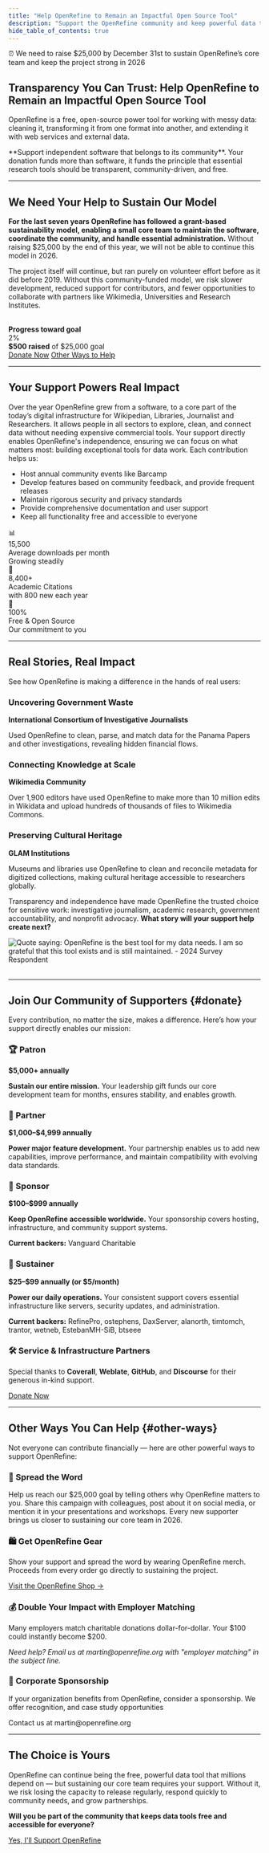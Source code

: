 ```yaml
---
title: "Help OpenRefine to Remain an Impactful Open Source Tool"
description: "Support the OpenRefine community and keep powerful data tools free for everyone."
hide_table_of_contents: true
---
```


<div className="alert alert--danger" role="alert" style={{fontWeight:'bold', textAlign:'center'}}>
  ⏰ We need to raise $25,000 by December 31st to sustain OpenRefine’s core team and keep the project strong in 2026
</div>
<p></p>
<section className="hero hero--primary">
  <div className="container text--center">
    <div style={{ maxWidth: '600px', margin: '0 auto' }}>
      <h2>Transparency You Can Trust: Help OpenRefine to Remain an Impactful Open Source Tool</h2>
      <p>
        OpenRefine is a free, open-source power tool for working with messy data: cleaning it, 
        transforming it from one format into another, and extending it with web services and external data.
      </p>
      <p>
        **Support independent software that belongs to its community**. Your donation funds more than 
        software, it funds the principle that essential research tools should be transparent, community-driven, and free.
      </p>
    </div>
  </div>
</section>

---

## We Need Your Help to Sustain Our Model

**For the last seven years OpenRefine has followed a grant-based sustainability model, enabling a small core team to maintain the software, coordinate the community, and handle essential administration.** Without raising $25,000 by the end of this year, we will not be able to continue this model in 2026.

The project itself will continue, but ran purely on volunteer effort before as it did before 2019. Without this community-funded model, we risk slower development, reduced support for contributors, and fewer opportunities to collaborate with partners like Wikimedia, Universities and Research Institutes.
<br></br>
<div style={{textAlign:'center', marginBottom:'0.5rem'}}>
  <strong>Progress toward goal</strong>
</div>
<div
  role="progressbar"
  aria-valuenow={2}
  aria-valuemin={0}
  aria-valuemax={100}
  style={{
    position:'relative', height:16, borderRadius:9999, overflow:'hidden',
    background:'var(--ifm-color-emphasis-200)', marginBottom:8
  }}
>
  <div style={{
    width:'2%',
    height:'100%',
    background:'linear-gradient(90deg, var(--ifm-color-primary), #5aa0ff)',
    transition:'width .4s ease'
  }} />
  <div style={{
    position:'absolute', inset:0, display:'flex',
    alignItems:'center', justifyContent:'center',
    fontSize:12, fontWeight:700
  }}>2%</div>
</div>
<div style={{textAlign:'center'}}>
  <strong>$500 raised</strong> of $25,000 goal
</div>

<div style={{textAlign:'center', marginTop:'0.5rem', marginBottom:'1rem'}}>
  <a className="button button--danger button--lg" href="/donate">Donate Now</a>
  <a className="button button--primary button--lg" href="#other-ways" style={{marginLeft:'0.5rem'}}>Other Ways to Help</a>
</div>

---

## Your Support Powers Real Impact

Over the year OpenRefine grew from a software, to a core part of the today’s digital infrastructure for Wikipedian, Libraries, Journalist and Researchers. It allows people in all sectors to explore, clean, and connect data without needing expensive commercial tools. Your support directly enables OpenRefine's independence, ensuring we can focus on what matters most: building exceptional tools for data work. Each contribution helps us:
* Host annual community events like Barcamp
* Develop features based on community feedback, and provide frequent releases
* Maintain rigorous security and privacy standards
* Provide comprehensive documentation and user support
* Keep all functionality free and accessible to everyone


<div className="row">
  <div className="col col--4">
    <div className="card margin-bottom--lg">
      <div className="card__body" style={{textAlign:'center'}}>
        <div style={{fontSize:'2.25rem'}}>📊</div>
        <div style={{fontSize:'2rem', fontWeight:700, color:'var(--ifm-color-primary)'}}>15,500</div>
        <div style={{textTransform:'uppercase', letterSpacing:'.04em', fontWeight:600}}>Average downloads per month</div>
        <div style={{opacity:.7, fontStyle:'italic', marginTop:4}}>Growing steadily</div>
      </div>
    </div>
  </div>
  <div className="col col--4">
    <div className="card margin-bottom--lg">
      <div className="card__body" style={{textAlign:'center'}}>
        <div style={{fontSize:'2.25rem'}}>🏢</div>
        <div style={{fontSize:'2rem', fontWeight:700, color:'var(--ifm-color-primary)'}}>8,400+</div>
        <div style={{textTransform:'uppercase', letterSpacing:'.04em', fontWeight:600}}>Academic Citations</div>
        <div style={{opacity:.7, fontStyle:'italic', marginTop:4}}>with 800 new each year</div>
      </div>
    </div>
  </div>
  <div className="col col--4">
    <div className="card margin-bottom--lg">
      <div className="card__body" style={{textAlign:'center'}}>
        <div style={{fontSize:'2.25rem'}}>💚</div>
        <div style={{fontSize:'2rem', fontWeight:700, color:'var(--ifm-color-primary)'}}>100%</div>
        <div style={{textTransform:'uppercase', letterSpacing:'.04em', fontWeight:600}}>Free & Open Source</div>
        <div style={{opacity:.7, fontStyle:'italic', marginTop:4}}>Our commitment to you</div>
      </div>
    </div>
  </div>
</div>

---

## Real Stories, Real Impact

See how OpenRefine is making a difference in the hands of real users:

<div className="row">
  <div className="col col--4">
    <div className="card margin-bottom--lg">
      <div className="card__body">
        <h3 style={{marginTop:0}}>Uncovering Government Waste</h3>
        <p><strong>International Consortium of Investigative Journalists</strong></p>
        <p>Used OpenRefine to clean, parse, and match data for the Panama Papers and other investigations, revealing hidden financial flows.</p>
      </div>
    </div>
  </div>
  <div className="col col--4">
    <div className="card margin-bottom--lg">
      <div className="card__body">
        <h3 style={{marginTop:0}}>Connecting Knowledge at Scale</h3>
        <p><strong>Wikimedia Community</strong></p>
        <p>Over 1,900 editors have used OpenRefine to make more than 10 million edits in Wikidata and upload hundreds of thousands of files to Wikimedia Commons.</p>
      </div>
    </div>
  </div>
  <div className="col col--4">
    <div className="card margin-bottom--lg">
      <div className="card__body">
        <h3 style={{marginTop:0}}>Preserving Cultural Heritage</h3>
        <p><strong>GLAM Institutions</strong></p>
        <p>Museums and libraries use OpenRefine to clean and reconcile metadata for digitized collections, making cultural heritage accessible to researchers globally.</p>
      </div>
    </div>
  </div>
</div>

<div className="card margin-bottom--lg" style={{background:'var(--ifm-color-primary)', color:'var(--ifm-color-white)'}}>
  <div className="card__body" style={{textAlign:'center'}}>
    <p style={{fontStyle:'italic', margin:0}}>
      Transparency and independence have made OpenRefine the trusted choice for sensitive work: investigative journalism, academic research, government accountability, and nonprofit advocacy. <strong>What story will your support help create next?</strong>
    </p>
  </div>
</div>

<div style={{ textAlign: 'center' }}>
  <img 
    src="/img/2024-quote.png" 
    alt="Quote saying: OpenRefine is the best tool for my data needs. I am so grateful that this tool exists and is still maintained. - 2024 Survey Respondent" 
    style={{ width: '600px' }}
  />
</div>
<br />


---

## Join Our Community of Supporters {#donate}

Every contribution, no matter the size, makes a difference. Here’s how your support directly enables our mission:

<div className="card margin-bottom--lg">
  <div className="card__body">
    <h3><div className="badge badge--primary">🏆 Patron</div></h3>
    <p><strong>$5,000+ annually</strong></p>
    <p><strong>Sustain our entire mission.</strong> Your leadership gift funds our core development team for months, ensures stability, and enables growth.</p>
  </div>
</div>

<div className="card margin-bottom--lg">
  <div className="card__body">
    <h3><div className="badge badge--primary">🤝 Partner</div></h3>
    <p><strong>$1,000–$4,999 annually</strong></p>
    <p><strong>Power major feature development.</strong> Your partnership enables us to add new capabilities, improve performance, and maintain compatibility with evolving data standards.</p>
  </div>
</div>

<div className="card margin-bottom--lg">
  <div className="card__body">
    <h3><div className="badge badge--primary">🎯 Sponsor</div></h3>
    <p><strong>$100–$999 annually</strong></p>
    <p><strong>Keep OpenRefine accessible worldwide.</strong> Your sponsorship covers hosting, infrastructure, and community support systems.</p>
    <p><strong>Current backers:</strong> Vanguard Charitable</p>
  </div>
</div>

<div className="card margin-bottom--lg">
  <div className="card__body">
    <h3><div className="badge badge--primary">💪 Sustainer</div></h3>
    <p><strong>$25–$99 annually (or $5/month)</strong></p>
    <p><strong>Power our daily operations.</strong> Your consistent support covers essential infrastructure like servers, security updates, and administration.</p>
    <p><strong>Current backers:</strong> RefinePro, ostephens, DaxServer, alanorth, timtomch, trantor, wetneb, EstebanMH-SiB, btseee</p>
  </div>
</div>

<div className="card margin-bottom--lg">
  <div className="card__body">
    <h3><div className="badge badge--primary">🛠️ Service & Infrastructure Partners</div></h3>
    <p>Special thanks to <strong>Coverall</strong>, <strong>Weblate</strong>, <strong>GitHub</strong>, and <strong>Discourse</strong> for their generous in-kind support.</p>
  </div>
</div>

<div style={{textAlign:'center', marginTop:'1rem'}}>
  <a className="button button--danger button--lg" href="/donate">Donate Now</a>
</div>

---

## Other Ways You Can Help {#other-ways}

Not everyone can contribute financially — here are other powerful ways to support OpenRefine:

<div className="row">
<div className="col col--6">
  <div className="card margin-bottom--lg">
    <div className="card__body">
      <h3>📢 Spread the Word</h3>
      <p>Help us reach our $25,000 goal by telling others why OpenRefine matters to you. Share this campaign with colleagues, post about it on social media, or mention it in your presentations and workshops. Every new supporter brings us closer to sustaining our core team in 2026.</p>
    </div>
  </div>
</div>
 <div className="col col--6">
  <div className="card margin-bottom--lg">
    <div className="card__body">
      <h3>🛍️ Get OpenRefine Gear</h3>
      <p>Show your support and spread the word by wearing OpenRefine merch. Proceeds from every order go directly to sustaining the project.</p>
      <p><a href="https://openrefine-shop.fourthwall.com/" target="_blank" rel="noopener">Visit the OpenRefine Shop →</a></p>
    </div>
  </div>
</div>
  <div className="col col--6">
    <div className="card margin-bottom--lg">
      <div className="card__body">
        <h3>💰 Double Your Impact with Employer Matching</h3>
        <p>Many employers match charitable donations dollar-for-dollar. Your $100 could instantly become $200.</p>
        <p><em>Need help? Email us at martin@openrefine.org with "employer matching" in the subject line.</em></p>
      </div>
    </div>
  </div>


  <div className="col col--6">
    <div className="card margin-bottom--lg">
      <div className="card__body">
        <h3>🏢 Corporate Sponsorship</h3>
        <p>If your organization benefits from OpenRefine, consider a sponsorship. We offer recognition, and case study opportunities</p>
        <p>Contact us at martin@openrefine.org</p>
      </div>
    </div>
  </div>
</div>

---

<section className="hero hero--primary" style={{marginTop:'1rem', marginBottom:'1rem'}}>
  <div className="container text--center">
    <h2>The Choice is Yours</h2>
    <p style={{fontSize:'1.1rem'}}>
      OpenRefine can continue being the free, powerful data tool that millions depend on — but sustaining our core team requires your support. Without it, we risk losing the capacity to release regularly, respond quickly to community needs, and grow partnerships.
    </p>
    <p style={{fontSize:'1.1rem'}}><strong>Will you be part of the community that keeps data tools free and accessible for everyone?</strong></p>
    <div style={{marginTop:'0.5rem', textAlign:'center'}}>
      <a className="button button--danger button--lg" href="/donate">Yes, I'll Support OpenRefine</a>
    </div>
  </div>
</section>

